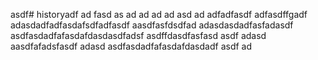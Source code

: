 asdf# historyadf
ad
fasd
as
ad
ad
ad
ad
asd
ad
adfadfasdf
adfasdffgadf
adasdadfadfasdafsdfadfasdf
aasdfasfdsdfad
adasdasdadfasfadasdf
asdfasdadfafasdafdasdasdfadsf
asdffdasdfasfasd
asdf
adasd
aasdfafadsfasdf
adasd
asdfasdadfafasdafdasdadf
asdf
ad

